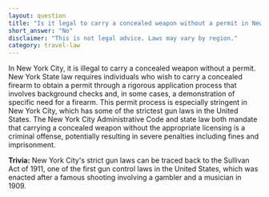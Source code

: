 ```yaml
---
layout: question
title: "Is it legal to carry a concealed weapon without a permit in New York City?"
short_answer: "No"
disclaimer: "This is not legal advice. Laws may vary by region."
category: travel-law
---
```

In New York City, it is illegal to carry a concealed weapon without a permit. New York State law requires individuals who wish to carry a concealed firearm to obtain a permit through a rigorous application process that involves background checks and, in some cases, a demonstration of specific need for a firearm. This permit process is especially stringent in New York City, which has some of the strictest gun laws in the United States. The New York City Administrative Code and state law both mandate that carrying a concealed weapon without the appropriate licensing is a criminal offense, potentially resulting in severe penalties including fines and imprisonment.

**Trivia:** New York City's strict gun laws can be traced back to the Sullivan Act of 1911, one of the first gun control laws in the United States, which was enacted after a famous shooting involving a gambler and a musician in 1909.
